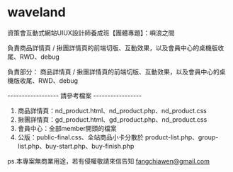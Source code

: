 # waveland
資策會互動式網站UIUX設計師養成班【團體專題】：嶼浪之間

負責商品詳情頁 / 揪團詳情頁的前端切版、互動效果，以及會員中心的桌機版收尾、RWD、debug

負責部分：
商品詳情頁 / 揪團詳情頁的前端切版、互動效果，以及會員中心的桌機版收尾、RWD、debug



------------------  請參考檔案  -----------------
1. 商品詳情頁：nd_product.html、nd_product.php、nd_product.css
2. 揪團詳情頁：gd_product.html、gd_product.php、nd_product.css
3. 會員中心：全部member開頭的檔案
4. 公版：public-final.css、全站商品小卡分散於 product-list.php、group-list.php、buy-start.php、buy-finish.php


ps.本專案無商業用途，若有侵權敬請來信告知 fangchiawen@gmail.com
